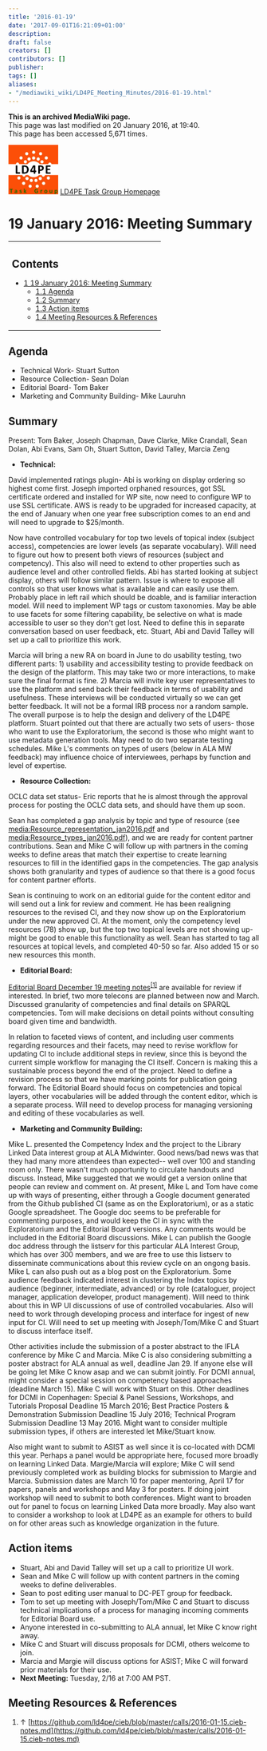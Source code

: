 ```yaml
---
title: '2016-01-19'
date: '2017-09-01T16:21:09+01:00'
description: 
draft: false
creators: []
contributors: []
publisher: 
tags: []
aliases:
- "/mediawiki_wiki/LD4PE_Meeting_Minutes/2016-01-19.html"
---
```


 **This is an archived MediaWiki page.**  
This page was last modified on 20 January 2016, at 19:40.  
This page has been accessed 5,671 times.

[<img alt="LD4PE logo" src="/mediawiki_wiki/images/Ld4pe.png" width="100" height="99">](/mediawiki_wiki/images/Ld4pe.png) [LD4PE Task Group Homepage](/mediawiki_wiki/Pet/ld4pe)

# 19 January 2016: Meeting Summary 
<table id="toc" class="toc">
  <tr>
    <td>
      <div id="toctitle">
        <h2>Contents</h2>
      </div>
      <ul>
        <li class="toclevel-1 tocsection-1">
          <a href="#19_January_2016:_Meeting_Summary"><span class="tocnumber">1</span> <span class="toctext">19 January 2016: Meeting Summary</span></a>
          <ul>
            <li class="toclevel-2 tocsection-2"><a href="#Agenda"><span class="tocnumber">1.1</span> <span class="toctext">Agenda</span></a></li>
            <li class="toclevel-2 tocsection-3"><a href="#Summary"><span class="tocnumber">1.2</span> <span class="toctext">Summary</span></a></li>
            <li class="toclevel-2 tocsection-4"><a href="#Action_items"><span class="tocnumber">1.3</span> <span class="toctext">Action items</span></a></li>
            <li class="toclevel-2 tocsection-5"><a href="#Meeting_Resources_.26_References"><span class="tocnumber">1.4</span> <span class="toctext">Meeting Resources &amp; References</span></a></li>
          </ul>
        </li>
      </ul>
    </td>
  </tr>
</table>


## Agenda 

- Technical Work- Stuart Sutton 
- Resource Collection- Sean Dolan
- Editorial Board- Tom Baker 
- Marketing and Community Building- Mike Lauruhn

## Summary 

Present: Tom Baker, Joseph Chapman, Dave Clarke, Mike Crandall, Sean Dolan, Abi Evans, Sam Oh, Stuart Sutton, David Talley, Marcia Zeng

- **Technical:**

David implemented ratings plugin- Abi is working on display ordering so highest come first. Joseph imported orphaned resources, got SSL certificate ordered and installed for WP site, now need to configure WP to use SSL certificate. AWS is ready to be upgraded for increased capacity, at the end of January when one year free subscription comes to an end and will need to upgrade to $25/month.

Now have controlled vocabulary for top two levels of topical index (subject access), competencies are lower levels (as separate vocabulary). Will need to figure out how to present both views of resources (subject and competency). This also will need to extend to other properties such as audience level and other controlled fields. Abi has started looking at subject display, others will follow similar pattern. Issue is where to expose all controls so that user knows what is available and can easily use them. Probably place in left rail which should be doable, and is familiar interaction model. Will need to implement WP tags or custom taxonomies. May be able to use facets for some filtering capability, be selective on what is made accessible to user so they don't get lost. Need to define this in separate conversation based on user feedback, etc. Stuart, Abi and David Talley will set up a call to prioritize this work.

Marcia will bring a new RA on board in June to do usability testing, two different parts: 1) usability and accessibility testing to provide feedback on the design of the platform. This may take two or more interactions, to make sure the final format is fine. 2) Marcia will invite key user representatives to use the platform and send back their feedback in terms of usability and usefulness. These interviews will be conducted virtually so we can get better feedback. It will not be a formal IRB process nor a random sample. The overall purpose is to help the design and delivery of the LD4PE platform. Stuart pointed out that there are actually two sets of users- those who want to use the Exploratorium, the second is those who might want to use metadata generation tools. May need to do two separate testing schedules. Mike L's comments on types of users (below in ALA MW feedback) may influence choice of interviewees, perhaps by function and level of expertise.

- **Resource Collection:**

OCLC data set status- Eric reports that he is almost through the approval process for posting the OCLC data sets, and should have them up soon.

Sean has completed a gap analysis by topic and type of resource (see [media:Resource\_representation\_jan2016.pdf](/mediawiki_wiki/files/Resource_representation_jan2016.pdf "Resource representation jan2016.pdf") and [media:Resource\_types\_jan2016.pdf‎](/mediawiki_wiki/files/Resource_types_jan2016.pdf)), and we are ready for content partner contributions. Sean and Mike C will follow up with partners in the coming weeks to define areas that match their expertise to create learning resources to fill in the identified gaps in the competencies. The gap analysis shows both granularity and types of audience so that there is a good focus for content partner efforts.

Sean is continuing to work on an editorial guide for the content editor and will send out a link for review and comment. He has been realigning resources to the revised CI, and they now show up on the Exploratorium under the new approved CI. At the moment, only the competency level resources (78) show up, but the top two topical levels are not showing up- might be good to enable this functionality as well. Sean has started to tag all resources at topical levels, and completed 40-50 so far. Also added 15 or so new resources this month.

- **Editorial Board:**

[Editorial Board December 19 meeting notes](https://github.com/ld4pe/cieb/blob/master/calls/2016-01-15.cieb-notes.md)<sup id="cite_ref-0" class="reference"><a href="#cite_note-0">[1]</a></sup> are available for review if interested. In brief, two more telecons are planned between now and March. Discussed granularity of competencies and final details on SPARQL competencies. Tom will make decisions on detail points without consulting board given time and bandwidth.

In relation to faceted views of content, and including user comments regarding resources and their facets, may need to revise workflow for updating CI to include additional steps in review, since this is beyond the current simple workflow for managing the CI itself. Concern is making this a sustainable process beyond the end of the project. Need to define a revision process so that we have marking points for publication going forward. The Editorial Board should focus on competencies and topical layers, other vocabularies will be added through the content editor, which is a separate process. Will need to develop process for managing versioning and editing of these vocabularies as well.

- **Marketing and Community Building:**

Mike L. presented the Competency Index and the project to the Library Linked Data interest group at ALA Midwinter. Good news/bad news was that they had many more attendees than expected-- well over 100 and standing room only. There wasn't much opportunity to circulate handouts and discuss. Instead, Mike suggested that we would get a version online that people can review and comment on. At present, Mike L and Tom have come up with ways of presenting, either through a Google document generated from the Github published CI (same as on the Exploratorium), or as a static Google spreadsheet. The Google doc seems to be preferable for commenting purposes, and would keep the CI in sync with the Exploratorium and the Editorial Board versions. Any comments would be included in the Editorial Board discussions. Mike L can publish the Google doc address through the listserv for this particular ALA Interest Group, which has over 300 members, and we are free to use this listserv to disseminate communications about this review cycle on an ongong basis. Mike L can also push out as a blog post on the Exploratorium. Some audience feedback indicated interest in clustering the Index topics by audience (beginner, intermediate, advanced) or by role (cataloguer, project manager, application developer, product management). Will need to think about this in WP UI discussions of use of controlled vocabularies. Also will need to work through developing process and interface for ingest of new input for CI. Will need to set up meeting with Joseph/Tom/Mike C and Stuart to discuss interface itself.

Other activities include the submission of a poster abstract to the IFLA conference by Mike C and Marcia. Mike C is also considering submitting a poster abstract for ALA annual as well, deadline Jan 29. If anyone else will be going let Mike C know asap and we can submit jointly. For DCMI annual, might consider a special session on competency based approaches (deadline March 15). Mike C will work with Stuart on this. Other deadlines for DCMI in Copenhagen: Special & Panel Sessions, Workshops, and Tutorials Proposal Deadline 15 March 2016; Best Practice Posters & Demonstration Submission Deadline 15 July 2016; Technical Program Submission Deadline 13 May 2016. Might want to consider multiple submission types, if others are interested let Mike/Stuart know.

Also might want to submit to ASIST as well since it is co-located with DCMI this year. Perhaps a panel would be appropriate here, focused more broadly on learning Linked Data. Margie/Marcia will explore; Mike C will send previously completed work as building blocks for submission to Margie and Marcia. Submission dates are March 10 for paper mentoring, April 17 for papers, panels and workshops and May 3 for posters. If doing joint workshop will need to submit to both conferences. Might want to broaden out for panel to focus on learning Linked Data more broadly. May also want to consider a workshop to look at LD4PE as an example for others to build on for other areas such as knowledge organization in the future.

## Action items 

- Stuart, Abi and David Talley will set up a call to prioritize UI work.
- Sean and Mike C will follow up with content partners in the coming weeks to define deliverables.
- Sean to post editing user manual to DC-PET group for feedback.
- Tom to set up meeting with Joseph/Tom/Mike C and Stuart to discuss technical implications of a process for managing incoming comments for Editorial Board use.
- Anyone interested in co-submitting to ALA annual, let Mike C know right away.
- Mike C and Stuart will discuss proposals for DCMI, others welcome to join.
- Marcia and Margie will discuss options for ASIST; Mike C will forward prior materials for their use.
- **Next Meeting:** Tuesday, 2/16 at 7:00 AM PST.

## Meeting Resources & References 

1. ↑ [https://github.com/ld4pe/cieb/blob/master/calls/2016-01-15.cieb-notes.md](https://github.com/ld4pe/cieb/blob/master/calls/2016-01-15.cieb-notes.md)


